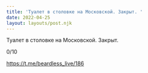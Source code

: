 ```yaml
---
title: 'Туалет в столовке на Московской. Закрыт. '
date: 2022-04-25
layout: layouts/post.njk
---
```

Туалет в столовке на Московской. Закрыт. 

0/10


https://t.me/beardless_live/186
